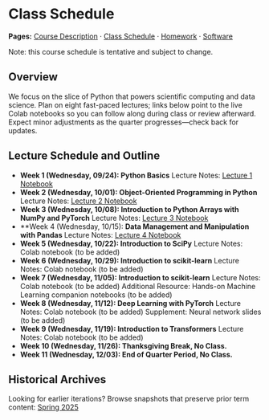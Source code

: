 # Class Schedule

**Pages:** [Course Description](index.md) · [Class Schedule](schedule.md) · [Homework](homework.md) · [Software](software.md)

Note: this course schedule is tentative and subject to change.

## Overview
We focus on the slice of Python that powers scientific computing and data science. Plan on eight fast-paced lectures; links below point to the live Colab notebooks so you can follow along during class or review afterward. Expect minor adjustments as the quarter progresses—check back for updates.

## Lecture Schedule and Outline
- **Week 1 (Wednesday, 09/24): Python Basics**
  Lecture Notes: [Lecture 1 Notebook](https://github.com/TianyuDu/CME193-Autumn-2025/blob/main/notebooks/Lecture_1_Python_Basics.ipynb)
- **Week 2 (Wednesday, 10/01): Object-Oriented Programming in Python**
  Lecture Notes: [Lecture 2 Notebook](https://github.com/TianyuDu/CME193-Autumn-2025/blob/main/notebooks/Lecture_2_Intro_to_OOP.ipynb)
- **Week 3 (Wednesday, 10/08): Introduction to Python Arrays with NumPy and PyTorch**
  Lecture Notes: [Lecture 3 Notebook](https://github.com/TianyuDu/CME193-Autumn-2025/blob/main/notebooks/Lecture_3_Array_and_Tensor_Operations.ipynb)
- **Week 4 (Wednesday, 10/15): **Data Management and Manipulation with Pandas**
  Lecture Notes: [Lecture 4 Notebook](https://github.com/TianyuDu/CME193-Autumn-2025/blob/main/notebooks/Lecture_4_Data_Management_with_Pandas.ipynb)
- **Week 5 (Wednesday, 10/22): Introduction to SciPy**
  Lecture Notes: Colab notebook (to be added)
- **Week 6 (Wednesday, 10/29): Introduction to scikit-learn**
  Lecture Notes: Colab notebook (to be added)
- **Week 7 (Wednesday, 11/05): Introduction to scikit-learn**
  Lecture Notes: Colab notebook (to be added)
  Additional Resource: Hands-on Machine Learning companion notebooks (to be added)
- **Week 8 (Wednesday, 11/12): Deep Learning with PyTorch**
  Lecture Notes: Colab notebook (to be added)
  Supplement: Neural network slides (to be added)
- **Week 9 (Wednesday, 11/19): Introduction to Transformers**
  Lecture Notes: Colab notebook (to be added)
- **Week 10 (Wednesday, 11/26): Thanksgiving Break, No Class.**
- **Week 11 (Wednesday, 12/03): End of Quarter Period, No Class.**

## Historical Archives
Looking for earlier iterations? Browse snapshots that preserve prior term content: [Spring 2025](https://web.stanford.edu/class/cme193/index.html)
